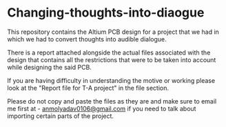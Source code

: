 # Changing-thoughts-into-diaogue
This repository contains the Altium PCB design for a project that we had in which we had to convert thoughts into audible dialogue.

There is a report attached alongside the actual files associated with the design that contains all the restrictions that were to be taken into account while designing the said PCB.

If you are having difficulty in understanding the motive or working please look at the "Report file for T-A project" in the file section.

Please do not copy and paste the files as they are and make sure to email me first at - anmolyadav0106@gmail.com if you need to talk about importing certain parts of the project.
